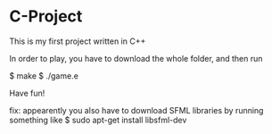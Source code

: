 # C-Project

This is my first project written in C++

In order to play, you have to download the whole folder, and then run 

$ make
$ ./game.e

Have fun!

fix: appearently you also have to download SFML libraries by running something like $ sudo apt-get install libsfml-dev
